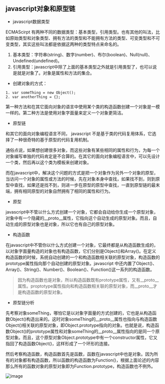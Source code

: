 ## javascript对象和原型链

- javascript数据类型

ECMAScirpt 有两种不同的数据类型：基本类型，引用类型。也有其他的叫法，比如原始类型和对象类型、拥有方法的类型和不能拥有方法的类型、可变类型和不可变类型，其实这些叫法都是依据这两种的类型特点来命名的。

1. 基本类型：字符串(string)、数字(number)、布尔(boolean)、Null(null)、Undefined(undefined)。
2. 引用类型：javascript中除了上面的基本类型之外就是引用类型了，也可以说是就是对象了。对象是属性和方法的集合。


- 创建对象的方式：

```
1. var someThing = new Object();
2. var anotherThing = {};
```

第一种方法和在其它面向对象的语言中使用某个类的构造函数创建一个对象是一模一样的。第二种方法是使用对象字面量来定义一个对象更简洁。

- 原型链

和其它的面向对象编程语言不同， javascript 不是基于类的代码复用体系，它选择了一种很奇特的基于原型的代码复用机制。

通俗点说，如果想创建很多对象，而这些对象有某些相同的属性和行为，为每一个对象编写单独的代码肯定是不合算的。在其它的面向对象编程语言中，可以先设计一个类，然后再以这个类为模板来创建对象。

而在javascript中，解决这个问题的方式是把一个对象作为另外一个对象的原型，当访问一个对象的属性或方法的时候，先在对象本身中查找，如果找不到，则到原型中查找，如果还是找不到，则进一步在原型的原型中查找，一直到原型链的最末端，拥有相同原型的对象自然拥有了相同的属性和行为。

- 原型

javascript中不管以什么方式创建一个对象，它都会自动给你生成一个原型对象，对象中有一个隐藏的__proto__属性，它指向这个自动生成的原型对象。而且，自动生成的原型对象也是对象，所以它也有自己的原型对象。


- 构造函数

在javascript中不管你以什么方式创建一个对象，它最终都是从构造函数生成的，以对象字面量构造的对象也有构造函数，它们分别是Object()和Array()。在定义构造函数的时候，系统自动创建的一个和构造函数相关联的原型对象，构造函数的prototype属性指向那个自动创建的原型对象。javascript 中还内置了Object()、Array()、String()、Number()、Boolean()、Function()这一系列的构造函数。

> 因为构造函数也是对象，所以构造函数既有prototype属性，又有__proto__属性。proptotype属性指向和构造函数相关联的原型对象，而__proto__才是构造函数的原型对象。

- 原型链分析

先考察对象someThing，哪怕它是以对象字面量的方式创建的，它也是从构造函数Object()构造出来的。这时对象someThing的__proto__属性也指向与构造函数Object()相关联的原型对象，即Object.prototype指向的对象。也就是说，构造函数Object()的prototype属性和对象someThing的__proto__属性指向的是同一个原型对象。而且，这个原型对象Object.prototype中有一个constructor属性，它又指回了构造函数Object()，这样形成了一个环形的连接。

然后考察构造函数，构造函数首先是函数，函数在javascript中也是对象。因为所有的对象都有构造函数，所以函数的构造函数为Function()，根据上面论述的内容那么所有的函数对象的原型对象即为Function.prototype，构造函数也不例外。

![image](https://images2015.cnblogs.com/blog/16576/201609/16576-20160908200952301-1531409732.png)